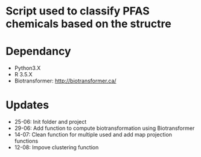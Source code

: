 # Script used to classify PFAS chemicals based on the structre

# Dependancy
- Python3.X
- R 3.5.X
- Biotransformer: http://biotransformer.ca/



# Updates
- 25-06: Init folder and project
- 29-06: Add function to compute biotransformation using Biotransformer
- 14-07: Clean function for multiple used and add map projection functions
- 12-08: Impove clustering function
